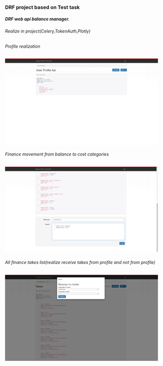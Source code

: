 <h3>DRF project based on Test task</h3>
<h5>DRF web api balance manager.</h5>
<h6>Realize in project(Celery,TokenAuth,Plotly)</h6>
<h6>Profile realization</h6>
<img src = 'scr.png'>
<h6>Finance movement from balance to cost categories</h6>
<img src = 'scr2.png'>
<h6>All finance takes list(realize receive takes from profile and not from profile)</h6>
<img src = 'scr3.png'>
